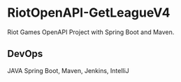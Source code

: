 # RiotOpenAPI-GetLeagueV4
Riot Games OpenAPI Project with Spring Boot and Maven.

## DevOps
JAVA Spring Boot, Maven, Jenkins, IntelliJ
